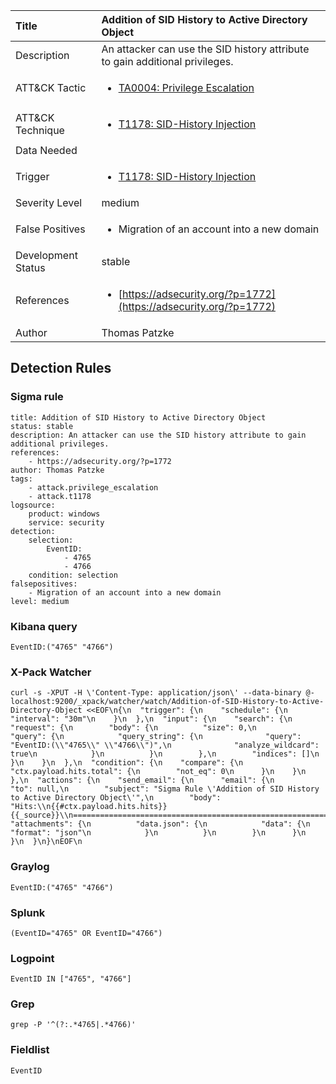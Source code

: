 | Title                | Addition of SID History to Active Directory Object                                                                                                                                                 |
|:---------------------|:------------------------------------------------------------------------------------------------------------------------------------------------------------|
| Description          | An attacker can use the SID history attribute to gain additional privileges.                                                                                                                                           |
| ATT&amp;CK Tactic    | <ul><li>[TA0004: Privilege Escalation](https://attack.mitre.org/tactics/TA0004)</li></ul>  |
| ATT&amp;CK Technique | <ul><li>[T1178: SID-History Injection](https://attack.mitre.org/techniques/T1178)</li></ul>                             |
| Data Needed          | <ul></ul>                                                         |
| Trigger              | <ul><li>[T1178: SID-History Injection](../Triggers/T1178.md)</li></ul>  |
| Severity Level       | medium                                                                                                                                                 |
| False Positives      | <ul><li>Migration of an account into a new domain</li></ul>                                                                  |
| Development Status   | stable                                                                                                                                                |
| References           | <ul><li>[https://adsecurity.org/?p=1772](https://adsecurity.org/?p=1772)</li></ul>                                                          |
| Author               | Thomas Patzke                                                                                                                                                |


## Detection Rules

### Sigma rule

```
title: Addition of SID History to Active Directory Object
status: stable
description: An attacker can use the SID history attribute to gain additional privileges.
references:
    - https://adsecurity.org/?p=1772
author: Thomas Patzke
tags:
    - attack.privilege_escalation
    - attack.t1178
logsource:
    product: windows
    service: security
detection:
    selection:
        EventID:
            - 4765
            - 4766
    condition: selection
falsepositives:
    - Migration of an account into a new domain
level: medium

```





### Kibana query

```
EventID:("4765" "4766")
```





### X-Pack Watcher

```
curl -s -XPUT -H \'Content-Type: application/json\' --data-binary @- localhost:9200/_xpack/watcher/watch/Addition-of-SID-History-to-Active-Directory-Object <<EOF\n{\n  "trigger": {\n    "schedule": {\n      "interval": "30m"\n    }\n  },\n  "input": {\n    "search": {\n      "request": {\n        "body": {\n          "size": 0,\n          "query": {\n            "query_string": {\n              "query": "EventID:(\\"4765\\" \\"4766\\")",\n              "analyze_wildcard": true\n            }\n          }\n        },\n        "indices": []\n      }\n    }\n  },\n  "condition": {\n    "compare": {\n      "ctx.payload.hits.total": {\n        "not_eq": 0\n      }\n    }\n  },\n  "actions": {\n    "send_email": {\n      "email": {\n        "to": null,\n        "subject": "Sigma Rule \'Addition of SID History to Active Directory Object\'",\n        "body": "Hits:\\n{{#ctx.payload.hits.hits}}{{_source}}\\n================================================================================\\n{{/ctx.payload.hits.hits}}",\n        "attachments": {\n          "data.json": {\n            "data": {\n              "format": "json"\n            }\n          }\n        }\n      }\n    }\n  }\n}\nEOF\n
```





### Graylog

```
EventID:("4765" "4766")
```





### Splunk

```
(EventID="4765" OR EventID="4766")
```





### Logpoint

```
EventID IN ["4765", "4766"]
```





### Grep

```
grep -P '^(?:.*4765|.*4766)'
```





### Fieldlist

```
EventID
```

